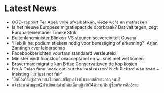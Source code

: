 # Latest News
-  GGD-rapport Ter Apel: volle afvalbakken, vieze wc's en matrassen
-  Is het nieuwe Europese migratiepact de doorbraak? Dat valt tegen, zegt Europarlementariër Tineke Strik
-  Buitenlandminister Blinken: VS steunen soevereiniteit Guyana
-  'Heb ik het podium stiekem nodig voor bevestiging of erkenning?' Arjan Zantingh over leiderschap
-  Facebookberichten voortaan standaard versleuteld
-  Minister vindt loonkloof onacceptabel en wil snel met wet komen
-  Braverman: migratie kan Britse Conservatieven de kop kosten
-  I’m A Celeb fans ‘work out’ out the ‘real reason’ Nick Pickard was axed – insisting ‘it’s just not fair’
-  'บิ๊กป๊อด'สั่งผู้ตรวจ ทส.เรียกถกแก้ปัญหาช้างป่าเขตฯสลักพระกาญจนบุรี
-  แจ้งข้อหาค้ามนุษย์2ผัวเมียแม่เล้าบังคับเด็กหญิงวัย14ค้ากามฟันผู้ซื้อบริการอีก8ราย
